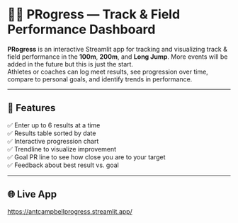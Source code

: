 # 🏃‍♂️ PRogress — Track & Field Performance Dashboard

**PRogress** is an interactive Streamlit app for tracking and visualizing track & field performance in the **100m**, **200m**, and **Long Jump**. More events will be added in the future but this is just the start.  
Athletes or coaches can log meet results, see progression over time, compare to personal goals, and identify trends in performance.

---

## 🚀 Features
✅ Enter up to 6 results at a time  
✅ Results table sorted by date  
✅ Interactive progression chart  
✅ Trendline to visualize improvement  
✅ Goal PR line to see how close you are to your target  
✅ Feedback about best result vs. goal

---

## 🌐 Live App
https://antcampbellprogress.streamlit.app/
